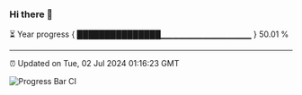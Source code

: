 ### Hi there 👋

⏳ Year progress { ███████████████▁▁▁▁▁▁▁▁▁▁▁▁▁▁▁ } 50.01 %

---

⏰ Updated on Tue, 02 Jul 2024 01:16:23 GMT

![Progress Bar CI](https://github.com/liununu/liununu/workflows/Progress%20Bar%20CI/badge.svg)
